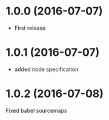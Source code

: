 # 1.0.0 (2016-07-07)
* First release
# 1.0.1 (2016-07-07)
* added node specification
# 1.0.2 (2016-07-08)
Fixed babel sourcemaps

